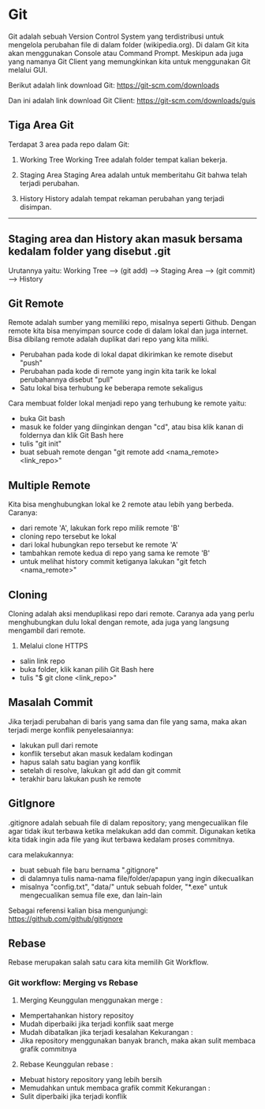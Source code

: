 # Git
Git adalah sebuah Version Control System yang terdistribusi untuk mengelola perubahan file di dalam folder (wikipedia.org). Di dalam Git kita akan menggunakan Console atau Command Prompt. Meskipun ada juga yang namanya Git Client yang memungkinkan kita untuk menggunakan Git melalui GUI.

Berikut adalah link download Git:
https://git-scm.com/downloads

Dan ini adalah link download Git Client:
https://git-scm.com/downloads/guis

## Tiga Area Git
Terdapat 3 area pada repo dalam Git:
1. Working Tree
Working Tree adalah folder tempat kalian bekerja.

2. Staging Area
Staging Area adalah untuk memberitahu Git bahwa telah terjadi perubahan.

3. History
History adalah tempat rekaman perubahan yang terjadi disimpan.

---
Staging area dan History akan masuk bersama kedalam folder yang disebut .git
---

Urutannya yaitu:
Working Tree --> (git add) --> Staging Area --> (git commit) --> History

## Git Remote
Remote adalah sumber yang memiliki repo, misalnya seperti Github. Dengan remote kita bisa menyimpan source code di dalam lokal dan juga internet. Bisa dibilang remote adalah duplikat dari repo yang kita miliki.

- Perubahan pada kode di lokal dapat dikirimkan ke remote disebut "push"
- Perubahan pada kode di remote yang ingin kita tarik ke lokal perubahannya disebut "pull"
- Satu lokal bisa terhubung ke beberapa remote sekaligus

Cara membuat folder lokal menjadi repo yang terhubung ke remote yaitu:
- buka Git bash
- masuk ke folder yang diinginkan dengan "cd", atau bisa klik kanan di foldernya dan klik Git Bash here
- tulis "git init"
- buat sebuah remote dengan "git remote add <nama_remote> <link_repo>"

## Multiple Remote
Kita bisa menghubungkan lokal ke 2 remote atau lebih yang berbeda. Caranya:
- dari remote 'A', lakukan fork repo milik remote 'B'
- cloning repo tersebut ke lokal
- dari lokal hubungkan repo tersebut ke remote 'A'
- tambahkan remote kedua di repo yang sama ke remote 'B'
- untuk melihat history commit ketiganya lakukan "git fetch <nama_remote>"

## Cloning
Cloning adalah aksi menduplikasi repo dari remote. Caranya ada yang perlu menghubungkan dulu lokal dengan remote, ada juga yang langsung mengambil dari remote.

1. Melalui clone HTTPS
- salin link repo
- buka folder, klik kanan pilih Git Bash here
- tulis "$ git clone <link_repo>"

## Masalah Commit
Jika terjadi perubahan di baris yang sama dan file yang sama, maka akan terjadi merge konflik
penyelesaiannya:
- lakukan pull dari remote
- konflik tersebut akan masuk kedalam kodingan
- hapus salah satu bagian yang konflik
- setelah di resolve, lakukan git add dan git commit
- terakhir baru lakukan push ke remote

## GitIgnore
.gitignore adalah sebuah file di dalam repository; yang mengecualikan file agar tidak ikut terbawa ketika melakukan add dan commit. Digunakan ketika kita tidak ingin ada file yang ikut terbawa kedalam proses commitnya.

cara melakukannya:
- buat sebuah file baru bernama ".gitignore"
- di dalamnya tulis nama-nama file/folder/apapun yang ingin dikecualikan
- misalnya "config.txt", "data/" untuk sebuah folder, "*.exe" untuk mengecualikan semua file exe, dan lain-lain

Sebagai referensi kalian bisa mengunjungi:
https://github.com/github/gitignore

## Rebase
Rebase merupakan salah satu cara kita memilih Git Workflow.

### Git workflow: Merging vs Rebase
1. Merging
Keunggulan menggunakan merge :
- Mempertahankan history repositoy
- Mudah diperbaiki jika terjadi konflik saat merge
- Mudah dibatalkan jika terjadi kesalahan
Kekurangan :
- Jika repository menggunakan banyak branch, maka akan sulit membaca grafik commitnya

2. Rebase
Keunggulan rebase :
- Mebuat history repository yang lebih bersih
- Memudahkan untuk membaca grafik commit
Kekurangan :
- Sulit diperbaiki jika terjadi konflik
